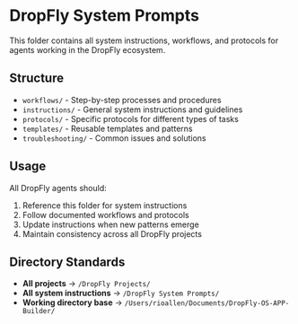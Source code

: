 # DropFly System Prompts

This folder contains all system instructions, workflows, and protocols for agents working in the DropFly ecosystem.

## Structure

- `workflows/` - Step-by-step processes and procedures
- `instructions/` - General system instructions and guidelines  
- `protocols/` - Specific protocols for different types of tasks
- `templates/` - Reusable templates and patterns
- `troubleshooting/` - Common issues and solutions

## Usage

All DropFly agents should:
1. Reference this folder for system instructions
2. Follow documented workflows and protocols
3. Update instructions when new patterns emerge
4. Maintain consistency across all DropFly projects

## Directory Standards

- **All projects** → `/DropFly Projects/`
- **All system instructions** → `/DropFly System Prompts/`
- **Working directory base** → `/Users/rioallen/Documents/DropFly-OS-APP-Builder/`